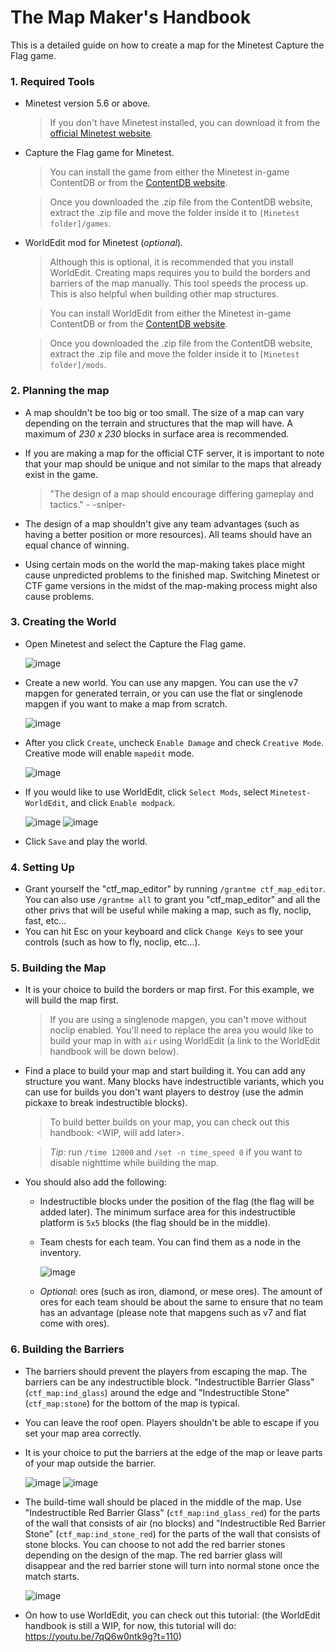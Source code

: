 # The Map Maker's Handbook

This is a detailed guide on how to create a map for the Minetest Capture the Flag game.

### 1. Required Tools
* Minetest version 5.6 or above.
    > If you don't have Minetest installed, you can download it from the [official Minetest website](https://www.minetest.net/).
* Capture the Flag game for Minetest.
    > You can install the game from either the Minetest in-game ContentDB or from the [ContentDB website](https://content.minetest.net/packages/rubenwardy/capturetheflag/).
    
    > Once you downloaded the .zip file from the ContentDB website, extract the .zip file and move the folder inside it to `[Minetest folder]/games`.
* WorldEdit mod for Minetest (_optional_).
    > Although this is optional, it is recommended that you install WorldEdit. Creating maps requires you to build the borders and barriers of the map manually. This tool speeds the process up. This is also helpful when building other map structures.

    > You can install WorldEdit from either the Minetest in-game ContentDB or from the [ContentDB website](https://content.minetest.net/packages/sfan5/worldedit/).

    > Once you downloaded the .zip file from the ContentDB website, extract the .zip file and move the folder inside it to `[Minetest folder]/mods`.

### 2. Planning the map
* A map shouldn't be too big or too small. The size of a map can vary depending on the terrain and structures that the map will have. A maximum of *230 x 230* blocks in surface area is recommended.
* If you are making a map for the official CTF server, it is important to note that your map should be unique and not similar to the maps that already exist in the game.

    > "The design of a map should encourage differing gameplay and tactics." - -sniper-
* The design of a map shouldn't give any team advantages (such as having a better position or more resources). All teams should have an equal chance of winning.
* Using certain mods on the world the map-making takes place might cause unpredicted problems to the finished map. Switching Minetest or CTF game versions in the midst of the map-making process might also cause problems.

### 3. Creating the World
* Open Minetest and select the Capture the Flag game.
  
  ![image](https://github.com/CTF-handbooks/map-maker-handbook/assets/88883098/8fc4f325-b209-4f38-9044-a42fae90a5e2)
* Create a new world. You can use any mapgen. You can use the v7 mapgen for generated terrain, or you can use the flat or singlenode mapgen if you want to make a map from scratch.
  
  ![image](https://github.com/CTF-handbooks/map-maker-handbook/assets/88883098/0fbc627f-2edd-45c4-a740-754f2b51e99b)
* After you click `Create`, uncheck `Enable Damage` and check `Creative Mode`. Creative mode will enable `mapedit` mode.
  
  ![image](https://github.com/CTF-handbooks/map-maker-handbook/assets/88883098/a0f79ad7-689b-46cb-8f6a-c50a0436b7de)
* If you would like to use WorldEdit, click `Select Mods`, select `Minetest-WorldEdit`, and click `Enable modpack`.

  ![image](https://github.com/CTF-handbooks/map-maker-handbook/assets/88883098/c9222045-52c1-4945-9377-bde3cd345088) ![image](https://github.com/CTF-handbooks/map-maker-handbook/assets/88883098/5c29118f-409c-4e97-8283-01d7be6ec976)
* Click `Save` and play the world.

### 4. Setting Up
* Grant yourself the "ctf_map_editor" by running `/grantme ctf_map_editor`. You can also use `/grantme all` to grant you "ctf_map_editor" and all the other privs that will be useful while making a map, such as fly, noclip, fast, etc...
* You can hit Esc on your keyboard and click `Change Keys` to see your controls (such as how to fly, noclip, etc...).

### 5. Building the Map
* It is your choice to build the borders or map first. For this example, we will build the map first.

  > If you are using a singlenode mapgen, you can't move without noclip enabled. You'll need to replace the area you would like to build your map in with `air` using WorldEdit (a link to the WorldEdit handbook will be down below).
* Find a place to build your map and start building it. You can add any structure you want. Many blocks have indestructible variants, which you can use for builds you don't want players to destroy (use the admin pickaxe to break indestructible blocks).

  > To build better builds on your map, you can check out this handbook: <WIP, will add later>.
  
  > *Tip*: run `/time 12000` and `/set -n time_speed 0` if you want to disable nighttime while building the map.
* You should also add the following:
    * Indestructible blocks under the position of the flag (the flag will be added later). The minimum surface area for this indestructible platform is `5x5` blocks (the flag should be in the middle).
    * Team chests for each team. You can find them as a node in the inventory.
      
      ![image](https://github.com/CTF-handbooks/map-maker-handbook/assets/88883098/74f210ba-3b94-473a-bff8-886f8578d3d3)
    * _Optional_: ores (such as iron, diamond, or mese ores). The amount of ores for each team should be about the same to ensure that no team has an advantage (please note that mapgens such as v7 and flat come with ores).

### 6. Building the Barriers
* The barriers should prevent the players from escaping the map. The barriers can be any indestructible block. "Indestructible Barrier Glass" (`ctf_map:ind_glass`) around the edge and "Indestructible Stone" (`ctf_map:stone`) for the bottom of the map is typical.
* You can leave the roof open. Players shouldn't be able to escape if you set your map area correctly.
* It is your choice to put the barriers at the edge of the map or leave parts of your map outside the barrier.

  ![image](https://github.com/CTF-handbooks/map-maker-handbook/assets/88883098/97c838aa-1fea-4d4e-bd23-d49d563de4a6) ![image](https://github.com/CTF-handbooks/map-maker-handbook/assets/88883098/29591651-35a6-48b2-8095-1c5dde26c2b7)
* The build-time wall should be placed in the middle of the map. Use "Indestructible Red Barrier Glass" (`ctf_map:ind_glass_red`) for the parts of the wall that consists of air (no blocks) and "Indestructible Red Barrier Stone" (`ctf_map:ind_stone_red`) for the parts of the wall that consists of stone blocks. You can choose to not add the red barrier stones depending on the design of the map. The red barrier glass will disappear and the red barrier stone will turn into normal stone once the match starts.

  ![image](https://github.com/CTF-handbooks/map-maker-handbook/assets/88883098/d06602c8-1f60-416e-86af-430448ea26a2)
* On how to use WorldEdit, you can check out this tutorial: (the WorldEdit handbook is still a WIP, for now, this tutorial will do: https://youtu.be/7qQ6w0ntk9g?t=110)
